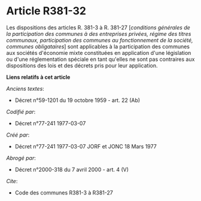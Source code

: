 # Article R381-32

Les dispositions des articles R. 381-3 à R. 381-27 [*conditions générales de la participation des communes à des entreprises
privées, régime des titres communaux, participation des communes au fonctionnement de la société, communes obligataires*]
sont applicables à la participation des communes aux sociétés d'économie mixte constituées en application d'une législation
ou d'une réglementation spéciale en tant qu'elles ne sont pas contraires aux dispositions des lois et des décrets pris pour
leur application.

**Liens relatifs à cet article**

_Anciens textes_:

  - Décret n°59-1201 du 19 octobre 1959 - art. 22 (Ab)

_Codifié par_:

  - Décret n°77-241 1977-03-07

_Créé par_:

  - Décret n°77-241 1977-03-07 JORF et JONC 18 Mars 1977

_Abrogé par_:

  - Décret n°2000-318 du 7 avril 2000 - art. 4 (V)

_Cite_:

  - Code des communes R381-3 à R381-27
